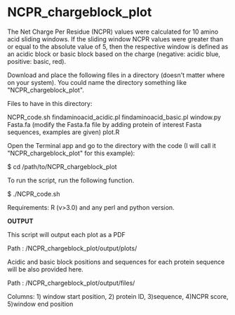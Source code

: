 # NCPR_chargeblock_plot

The Net Charge Per Residue (NCPR) values were calculated for 10 amino acid sliding windows. If the sliding window NCPR values were greater than or equal to the absolute value of 5, then the respective window is defined as an acidic block or basic block based on the charge (negative: acidic blue, positive: basic, red).

Download and place the following files in a directory (doesn't matter where on your system). You could name the directory something like "NCPR_chargeblock_plot".

Files to have in this directory:

NCPR_code.sh 
findaminoacid_acidic.pl 
findaminoacid_basic.pl 
window.py 
Fasta.fa (modify the Fasta.fa file by adding protein of interest Fasta sequences, examples are given) 
plot.R

Open the Terminal app and go to the directory with the code (I will call it "NCPR_chargeblock_plot" for this example):

$ cd /path/to/NCPR_chargeblock_plot

To run the script, run the following function.

$ ./NCPR_code.sh

Requirements: R (v>3.0) and any perl and python version.

**OUTPUT**

This script will output each plot as a PDF

Path : /NCPR_chargeblock_plot/output/plots/

Acidic and basic block positions and sequences for each protein sequence will be also provided here.

Path : /NCPR_chargeblock_plot/output/files/

Columns: 1) window start position, 2) protein ID, 3)sequence, 4)NCPR score, 5)window end position
